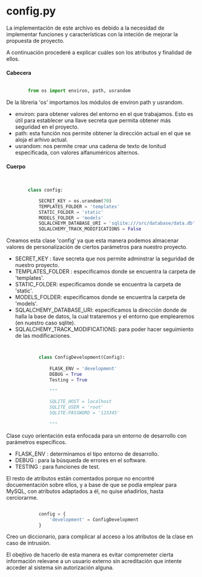 # config.py


La implementación de este archivo es debido a la necesidad de implementar funciones y características con la inteción de mejorar la propuesta de proyecto.

A continuación procederé a explicar cuáles son los atributos y finalidad de ellos.

#### Cabecera

```python

		from os import environ, path, usrandom

```

De la libreria 'os' importamos los módulos de environ path y usrandom.
* environ: para obtener valores del entorno en el que trabajamos. Esto es útil para establecer una llave secreta que permita obtener más seguridad en el proyecto.
* path: esta función nos permite obtener la dirección actual en el que se aloja el arhivo actual.
*  usrandom: nos permite crear una cadena de texto de lonitud especificada, con valores alfanuméricos alternos.

#### Cuerpo

```python

		
		class config:

			SECRET_KEY = os.urandom(70)
			TEMPLATES_FOLDER = 'templates'
			STATIC_FOLDER = 'static'
			MODELS_FOLDER = 'models'
			SQLALCHEYM_DATABASE_URI = 'sqlite:///src/database/data.db'
			SQLALCHEMY_TRACK_MODIFICATIONS = False

```
Creamos esta clase 'config' ya que esta manera podemos almacenar valores de personalización de ciertos parámetros para nuestro proyecto.

* SECRET_KEY : llave secreta que nos permite adminstrar la seguridad de nuestro proyecto.
* TEMPLATES_FOLDER : especificamos donde se encuentra la carpeta de 'templates'.
* STATIC_FOLDER: especificamos donde se encuentra la carpeta de 'static'.
* MODELS_FOLDER: especificamos donde se encuentra la carpeta de 'models'.
* SQLALCHEMY_DATABASE_URI: especificamos la dirección donde de halla la base de datos, la cual trataremos y el entorno que emplearemos (en nuestro caso sqlite).
* SQLALCHEMY_TRACK_MODIFICATIONS: para poder hacer seguimiento de las modificaciones.

```python


			class ConfigDevelopment(Config):
				
				FLASK_ENV = 'development'
				DEBUG = True
				Testing = True

				"""

				SQLITE_HOST = localhost
				SQLITE_USER = 'root'
				SQLITE:PASSWORD = '123345'
	
				"""

```

Clase cuyo orientación esta enfocada para un entorno de desarrollo con parámetros específicos.

* FLASK_ENV : determinamos el tipo entorno de desarrollo.
* DEBUG : para la búsqueda de errores en el software.
* TESTING : para funciones de test.

El resto de atributos están comentados porque no encontré docuementación sobre ellos, y a base de que se podía emplear para MySQL, con atributos adaptados a él, no quise añadirlos, hasta cerciorarme.

```python

			config = {
				'development' = ConfigDevelopment
			}

```

Creo un diccionario, para complicar al acceso a los atributos de la clase en caso de intrusión.<br>

El obejtivo de hacerlo de esta manera es evitar compremeter cierta información relevane a un usuario externo sin acreditación que intente acceder al sistema sin autorización alguna.

